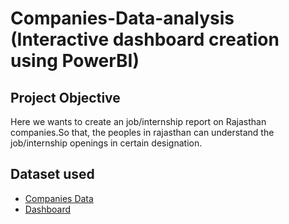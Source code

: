 # Companies-Data-analysis (Interactive dashboard creation using PowerBI)
## Project Objective
Here we wants to create an job/internship report on Rajasthan companies.So that, the peoples in rajasthan can understand the job/internship openings in certain designation.

## Dataset used
- <a href="https://github.com/spoorthibr31/Companies-Data-analysis/blob/main/Excel%20file.csv">Companies Data</a>
- <a href="https://github.com/spoorthibr31/Companies-Data-analysis/blob/main/Dashboard%20screenshot.png">Dashboard</a>
